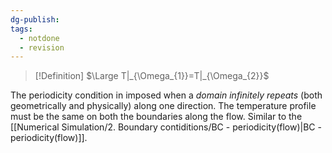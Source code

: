 ```yaml
---
dg-publish: 
tags:
  - notdone
  - revision
---
```

>[!Definition]
>$\Large T|_{\Omega_{1}}=T|_{\Omega_{2}}$

The periodicity condition in imposed when a *domain infinitely repeats* (both geometrically and physically) along one direction. The temperature profile must be the same on both the boundaries along the flow.
Similar to the [[Numerical Simulation/2. Boundary contiditions/BC - periodicity(flow)|BC - periodicity(flow)]].
